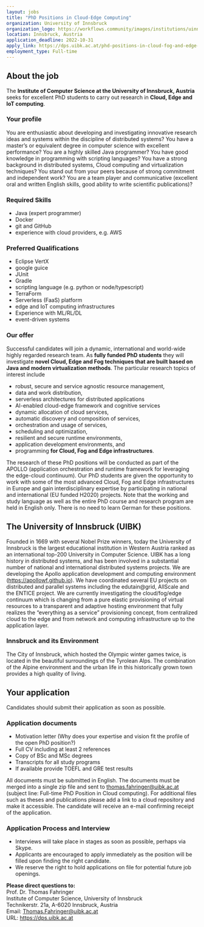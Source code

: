 ```yaml
---
layout: jobs
title: "PhD Positions in Cloud-Edge Computing"
organization: University of Innsbruck
organization_logo: https://workflows.community/images/institutions/uinnsbruck.png
location: Innsbruck, Austria
application_deadline: 2022-10-31
apply_link: https://dps.uibk.ac.at/phd-positions-in-cloud-fog-and-edge-computing/
employment_type: Full-time
---
```


## About the job

The **Institute of Computer Science at the University of Innsbruck, Austria** seeks for excellent PhD students to carry out research in **Cloud, Edge and IoT computing**.

### Your profile

You are enthusiastic about developing and investigating innovative research ideas and systems within the discipline of distributed systems? You have a master’s or equivalent degree in computer science with excellent performance? You are a highly skilled Java programmer? You have good knowledge in programming with scripting languages? You have a strong background in distributed systems, Cloud computing and virtualization techniques? You stand out from your peers because of strong commitment and independent work? You are a team player and communicative (excellent oral and written English skills, good ability to write scientific publications)?

### Required Skills

- Java (expert programmer)
- Docker
- git and GitHub
- experience with cloud providers, e.g. AWS

### Preferred Qualifications

- Eclipse VertX
- google guice
- JUnit
- Gradle
- scripting language (e.g. python or node/typescript)
- TerraForm
- Serverless (FaaS) platform
- edge and IoT computing infrastructures
- Experience with ML/RL/DL
- event-driven systems

### Our offer

Successful candidates will join a dynamic, international and world-wide highly regarded research team. As **fully funded PhD students** they will investigate **novel Cloud, Edge and Fog techniques that are built based on Java and modern virtualization methods**. The particular research topics of interest include
- robust, secure and service agnostic resource management,
- data and work distribution,
- serverless architectures for distributed applications
- AI-enabled cloud-edge framework and cognitive services
- dynamic allocation of cloud services,
- automatic discovery and composition of services,
- orchestration and usage of services,
- scheduling and optimization,
- resilient and secure runtime environments,
- application development environments, and
- programming
**for Cloud, Fog and Edge infrastructures**.

The research of these PhD positions will be conducted as part of the APOLLO (application orchestration and runtime framework for leveraging the edge-cloud continuum). Our PhD students are given the opportunity to work with some of the most advanced Cloud, Fog and Edge infrastructures in Europe and gain interdisciplinary expertise by participating in national and international (EU funded H2020) projects. Note that the working and study language as well as the entire PhD course and research program are held in English only. There is no need to learn German for these positions.

## The University of Innsbruck (UIBK)

Founded in 1669 with several Nobel Prize winners, today the University of Innsbruck is the largest educational institution in Western Austria ranked as an international top-200 University in Computer Science. UIBK has a long history in distributed systems, and has been involved in a substantial number of national and international distributed systems projects. We are developing the Apollo application development and computing environment (https://apollowf.github.io). We have coordinated several EU projects on distributed and parallel systems including the edutain@grid, AllScale and the ENTICE project. We are currently investigating the cloud/fog/edge continuum which is changing from a pure elastic provisioning of virtual resources to a transparent and adaptive hosting environment that fully realizes the “everything as a service” provisioning concept, from centralized cloud to the edge and from network and computing infrastructure up to the application layer.

### Innsbruck and its Environment

The City of Innsbruck, which hosted the Olympic winter games twice, is located in the beautiful surroundings of the Tyrolean Alps. The combination of the Alpine environment and the urban life in this historically grown town provides a high quality of living.

## Your application

Candidates should submit their application as soon as possible.

### Application documents

- Motivation letter (Why does your expertise and vision fit the profile of the open PhD position?)
- Full CV including at least 2 references
- Copy of BSc and MSc degrees
- Transcripts for all study programs
- If available provide TOEFL and GRE test results

All documents must be submitted in English. The documents must be merged into a single zip file and sent to thomas.fahringer@uibk.ac.at (subject line: Full-time PhD Position in Cloud computing). For additional files such as theses and publications please add a link to a cloud repository and make it accessible. The candidate will receive an e-mail confirming receipt of the application.

### Application Process and Interview

- Interviews will take place in stages as soon as possible, perhaps via Skype.
- Applicants are encouraged to apply immediately as the position will be filled upon finding the right candidate.
- We reserve the right to hold applications on file for potential future job openings.

**Please direct questions to:**<br />
Prof. Dr. Thomas Fahringer<br />
Institute of Computer Science, University of Innsbruck<br />
Technikerstr. 21a, A-6020 Innsbruck, Austria<br />
Email: Thomas.Fahringer@uibk.ac.at<br />
URL: https://dps.uibk.ac.at
